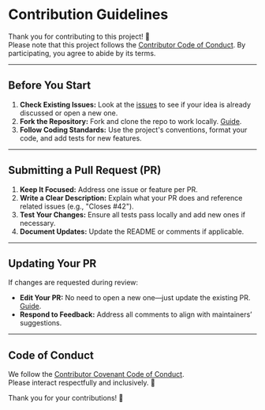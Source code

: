 # Contribution Guidelines

Thank you for contributing to this project! 🎉  
Please note that this project follows the [Contributor Code of Conduct](code-of-conduct.md). By participating, you agree to abide by its terms.

---

## Before You Start

1. **Check Existing Issues:** Look at the [issues](https://github.com/ludovicobesana/awesome-maestro/issues) to see if your idea is already discussed or open a new one.
2. **Fork the Repository:** Fork and clone the repo to work locally. [Guide](https://docs.github.com/en/get-started/quickstart/fork-a-repo).
3. **Follow Coding Standards:** Use the project's conventions, format your code, and add tests for new features.

---

## Submitting a Pull Request (PR)

1. **Keep It Focused:** Address one issue or feature per PR.
2. **Write a Clear Description:** Explain what your PR does and reference related issues (e.g., "Closes #42").
3. **Test Your Changes:** Ensure all tests pass locally and add new ones if necessary.
4. **Document Updates:** Update the README or comments if applicable.

---

## Updating Your PR

If changes are requested during review:
- **Edit Your PR:** No need to open a new one—just update the existing PR. [Guide](https://github.com/RichardLitt/knowledge/blob/master/github/amending-a-commit-guide.md).
- **Respond to Feedback:** Address all comments to align with maintainers’ suggestions.

---

## Code of Conduct

We follow the [Contributor Covenant Code of Conduct](code-of-conduct.md).  
Please interact respectfully and inclusively. 🚀  

Thank you for your contributions! 💖

